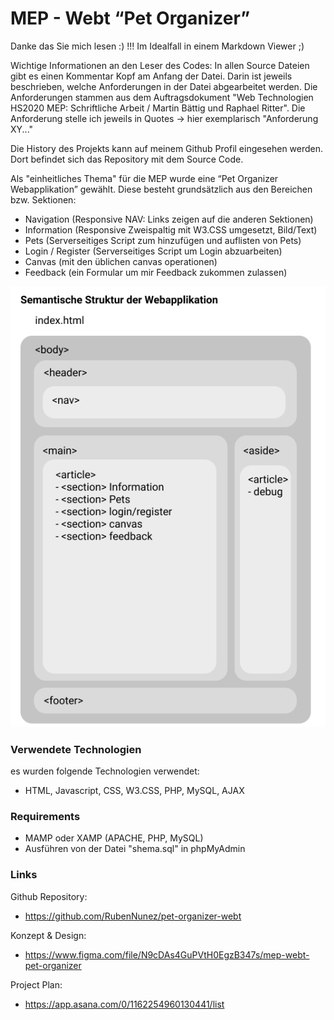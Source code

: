 # MEP - Webt “Pet Organizer”

Danke das Sie mich lesen :) !!! Im Idealfall in einem Markdown Viewer ;) 
 
Wichtige Informationen an den Leser des Codes: In allen Source Dateien gibt es einen
Kommentar Kopf am Anfang der Datei. Darin ist jeweils beschrieben, welche Anforderungen
in der Datei abgearbeitet werden. Die Anforderungen stammen aus dem Auftragsdokument 
"Web Technologien HS2020 MEP: Schriftliche Arbeit / Martin Bättig und Raphael Ritter".
Die Anforderung stelle ich jeweils in Quotes -> hier exemplarisch "Anforderung XY..."

Die History des Projekts kann auf meinem Github Profil eingesehen werden. Dort 
befindet sich das Repository mit dem Source Code.

Als "einheitliches Thema" für die MEP wurde eine “Pet Organizer Webapplikation” gewählt.
Diese besteht grundsätzlich aus den Bereichen bzw. Sektionen:

- Navigation (Responsive NAV: Links zeigen auf die anderen Sektionen)
- Information (Responsive Zweispaltig mit W3.CSS umgesetzt, Bild/Text)
- Pets (Serverseitiges Script zum hinzufügen und auflisten von Pets)
- Login / Register (Serverseitiges Script um Login abzuarbeiten)
- Canvas (mit den üblichen canvas operationen)
- Feedback (ein Formular um mir Feedback zukommen zulassen)

![Semantische Struktur](img/semantische-struktur-webapp.png)



### Verwendete Technologien
es wurden folgende Technologien verwendet:
- HTML, Javascript, CSS, W3.CSS, PHP, MySQL, AJAX


### Requirements
- MAMP oder XAMP (APACHE, PHP, MySQL)
- Ausführen von der Datei "shema.sql" in phpMyAdmin


### Links
Github Repository:
- https://github.com/RubenNunez/pet-organizer-webt

Konzept & Design:
- https://www.figma.com/file/N9cDAs4GuPVtH0EgzB347s/mep-webt-pet-organizer

Project Plan:
- https://app.asana.com/0/1162254960130441/list
